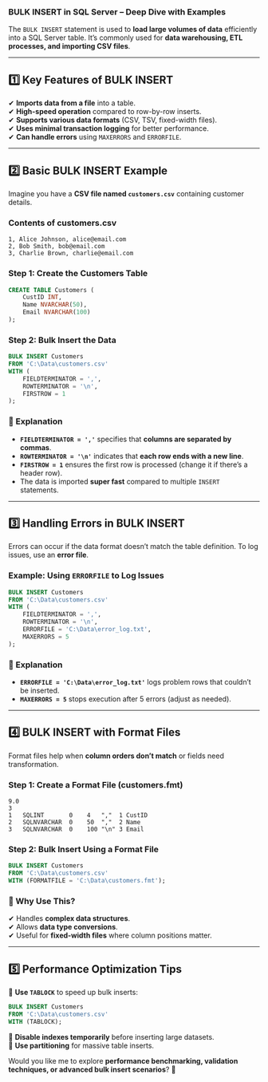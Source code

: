 ### **BULK INSERT in SQL Server – Deep Dive with Examples**
The `BULK INSERT` statement is used to **load large volumes of data** efficiently into a SQL Server table. It’s commonly used for **data warehousing, ETL processes, and importing CSV files**.

---
## **1️⃣ Key Features of BULK INSERT**
✔ **Imports data from a file** into a table.  
✔ **High-speed operation** compared to row-by-row inserts.  
✔ **Supports various data formats** (CSV, TSV, fixed-width files).  
✔ **Uses minimal transaction logging** for better performance.  
✔ **Can handle errors** using `MAXERRORS` and `ERRORFILE`.

---
## **2️⃣ Basic BULK INSERT Example**
Imagine you have a **CSV file named `customers.csv`** containing customer details.

### **Contents of customers.csv**
```
1, Alice Johnson, alice@email.com
2, Bob Smith, bob@email.com
3, Charlie Brown, charlie@email.com
```

### **Step 1: Create the Customers Table**
```sql
CREATE TABLE Customers (
    CustID INT,
    Name NVARCHAR(50),
    Email NVARCHAR(100)
);
```

### **Step 2: Bulk Insert the Data**
```sql
BULK INSERT Customers
FROM 'C:\Data\customers.csv'
WITH (
    FIELDTERMINATOR = ',',
    ROWTERMINATOR = '\n',
    FIRSTROW = 1
);
```

### **🔎 Explanation**
- **`FIELDTERMINATOR = ','`** specifies that **columns are separated by commas**.
- **`ROWTERMINATOR = '\n'`** indicates that **each row ends with a new line**.
- **`FIRSTROW = 1`** ensures the first row is processed (change it if there’s a header row).
- The data is imported **super fast** compared to multiple `INSERT` statements.

---
## **3️⃣ Handling Errors in BULK INSERT**
Errors can occur if the data format doesn’t match the table definition. To log issues, use an **error file**.

### **Example: Using `ERRORFILE` to Log Issues**
```sql
BULK INSERT Customers
FROM 'C:\Data\customers.csv'
WITH (
    FIELDTERMINATOR = ',',
    ROWTERMINATOR = '\n',
    ERRORFILE = 'C:\Data\error_log.txt',
    MAXERRORS = 5
);
```
### **🔎 Explanation**
- **`ERRORFILE = 'C:\Data\error_log.txt'`** logs problem rows that couldn’t be inserted.
- **`MAXERRORS = 5`** stops execution after 5 errors (adjust as needed).

---
## **4️⃣ BULK INSERT with Format Files**
Format files help when **column orders don’t match** or fields need transformation.

### **Step 1: Create a Format File (customers.fmt)**
```
9.0
3
1   SQLINT       0    4   ","  1 CustID
2   SQLNVARCHAR  0    50  ","  2 Name
3   SQLNVARCHAR  0    100 "\n" 3 Email
```
### **Step 2: Bulk Insert Using a Format File**
```sql
BULK INSERT Customers
FROM 'C:\Data\customers.csv'
WITH (FORMATFILE = 'C:\Data\customers.fmt');
```

### **🔎 Why Use This?**
✔ Handles **complex data structures**.  
✔ Allows **data type conversions**.  
✔ Useful for **fixed-width files** where column positions matter.

---
## **5️⃣ Performance Optimization Tips**
🚀 **Use `TABLOCK`** to speed up bulk inserts:
```sql
BULK INSERT Customers
FROM 'C:\Data\customers.csv'
WITH (TABLOCK);
```
🚀 **Disable indexes temporarily** before inserting large datasets.  
🚀 **Use partitioning** for massive table inserts.

Would you like me to explore **performance benchmarking, validation techniques, or advanced bulk insert scenarios**? 🚀  
